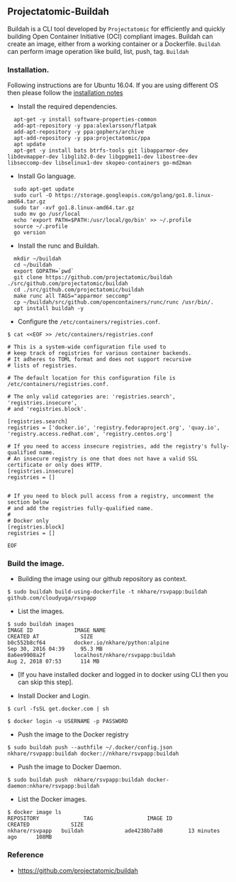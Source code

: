 ## Projectatomic-Buildah
Buildah is a CLI tool developed by `Projectatomic` for efficiently and quickly building Open Container Initiative (OCI) compliant images. Buildah can create an image, either from a working container or a Dockerfile. `Buildah` can perform image operation like build, list, push, tag. `Buildah`


### Installation.

Following instructions are for Ubuntu 16.04. If you are using different OS then please follow the [installation notes](https://github.com/projectatomic/buildah/blob/master/install.md)

- Install the required dependencies.
```
  apt-get -y install software-properties-common
  add-apt-repository -y ppa:alexlarsson/flatpak
  add-apt-repository -y ppa:gophers/archive
  apt-add-repository -y ppa:projectatomic/ppa
  apt update
  apt-get -y install bats btrfs-tools git libapparmor-dev libdevmapper-dev libglib2.0-dev libgpgme11-dev libostree-dev libseccomp-dev libselinux1-dev skopeo-containers go-md2man
```

- Install Go language.
```
  sudo apt-get update
  sudo curl -O https://storage.googleapis.com/golang/go1.8.linux-amd64.tar.gz
  sudo tar -xvf go1.8.linux-amd64.tar.gz
  sudo mv go /usr/local
  echo 'export PATH=$PATH:/usr/local/go/bin' >> ~/.profile
  source ~/.profile
  go version
```

- Install the runc and Buildah.
```
  mkdir ~/buildah
  cd ~/buildah
  export GOPATH=`pwd`
  git clone https://github.com/projectatomic/buildah ./src/github.com/projectatomic/buildah
  cd ./src/github.com/projectatomic/buildah
  make runc all TAGS="apparmor seccomp"
  cp ~/buildah/src/github.com/opencontainers/runc/runc /usr/bin/.
  apt install buildah -y
```

- Configure the `/etc/containers/registries.conf`.
```
$ cat <<EOF >> /etc/containers/registries.conf

# This is a system-wide configuration file used to
# keep track of registries for various container backends.
# It adheres to TOML format and does not support recursive
# lists of registries.

# The default location for this configuration file is /etc/containers/registries.conf.

# The only valid categories are: 'registries.search', 'registries.insecure',
# and 'registries.block'.

[registries.search]
registries = ['docker.io', 'registry.fedoraproject.org', 'quay.io', 'registry.access.redhat.com', 'registry.centos.org']

# If you need to access insecure registries, add the registry's fully-qualified name.
# An insecure registry is one that does not have a valid SSL certificate or only does HTTP.
[registries.insecure]
registries = []


# If you need to block pull access from a registry, uncomment the section below
# and add the registries fully-qualified name.
#
# Docker only
[registries.block]
registries = []

EOF
```

### Build the image.

- Building the image using our github repository as context.
```
$ sudo buildah build-using-dockerfile -t nkhare/rsvpapp:buildah github.com/cloudyuga/rsvpapp 
```

- List the images.
```
$ sudo buildah images
IMAGE ID             IMAGE NAME                                               CREATED AT             SIZE
b0c552b8cf64         docker.io/nkhare/python:alpine                    Sep 30, 2016 04:39     95.3 MB
8a6ee9908a2f         localhost/nkhare/rsvpapp:buildah                  Aug 2, 2018 07:53      114 MB
```
- [If you have installed docker and logged in to docker using CLI then you can skip this step].

- Install Docker and Login.
```
$ curl -fsSL get.docker.com | sh

$ docker login -u USERNAME -p PASSWORD
```

- Push the image to the Docker registry 
```
$ sudo buildah push --authfile ~/.docker/config.json nkhare/rsvpapp:buildah docker://nkhare/rsvpapp:buildah
```

- Push the image to Docker Daemon.
```
$ sudo buildah push  nkhare/rsvpapp:buildah docker-daemon:nkhare/rsvpapp:buildah
```

- List the Docker images.
```
$ docker image ls
REPOSITORY              TAG                 IMAGE ID            CREATED             SIZE
nkhare/rsvpapp   buildah             ade4238b7a80        13 minutes ago      108MB
```
### Reference
- https://github.com/projectatomic/buildah

